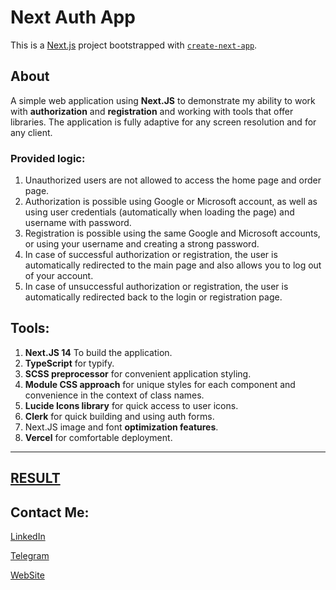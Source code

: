 
# Next Auth App

This is a [Next.js](https://nextjs.org/) project bootstrapped with [`create-next-app`](https://github.com/vercel/next.js/tree/canary/packages/create-next-app).

## About 

A simple web application using **Next.JS** to demonstrate my ability to work with **authorization** and **registration** and working with tools that offer libraries. 
The application is fully adaptive for any screen resolution and for any client. 

### **Provided logic:**

1. Unauthorized users are not allowed to access the home page and order page. 
2. Authorization is possible using Google or Microsoft account, as well as using user credentials (automatically when loading the page) and username with password.
3. Registration is possible using the same Google and Microsoft accounts, or using your username and creating a strong password.
4. In case of successful authorization or registration, the user is automatically redirected to the main page and also allows you to log out of your account.
5. In case of unsuccessful authorization or registration, the user is automatically redirected back to the login or registration page.


## Tools:

1. **Next.JS 14** To build the application.
2. **TypeScript** for typify.
3. **SCSS preprocessor** for convenient application styling.
4. **Module CSS approach** for unique styles for each component and convenience in the context of class names.
5. **Lucide Icons library** for quick access to user icons.
6. **Clerk** for quick building and using auth forms.
7. Next.JS image and font **optimization features**.
8. **Vercel** for comfortable deployment.

---

## [**RESULT**](https://next-auth-app-eosin.vercel.app/)


## Contact Me:

[LinkedIn](https://www.linkedin.com/in/dmytro-dziubenko-a7285420b/)

[Telegram](https://t.me/dmitriyyyfeedback_bot)

[WebSite](https://benko-cv.vercel.app/write-me)
